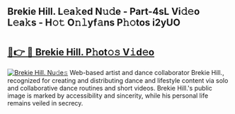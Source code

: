 ## Brekie Hill. L𝚎a𝚔ed N𝚞𝚍e - Part-4sL Vi𝚍𝚎o L𝚎a𝚔s - H𝚘𝚝 O𝚗𝚕yf𝚊ns P𝚑𝚘tos i2yUO

# <h2><a href="http://kf8o0w.oniu.top/?m=Brekie+Hill.">🔗👉 🔴 Brekie Hill. P𝚑ot𝚘𝚜 V𝚒d𝚎o</a></h2>

[![Brekie Hill. Nu𝚍e𝚜](https://i.imgur.com/0qMVB7G.gif)](http://kf8o0w.oniu.top/?m=Brekie+Hill.)
Web-based artist and dance collaborator Brekie Hill., recognized for creating and distributing dance and lifestyle content via solo and collaborative dance routines and short videos. Brekie Hill.'s public image is marked by accessibility and sincerity, while his personal life remains veiled in secrecy.  
